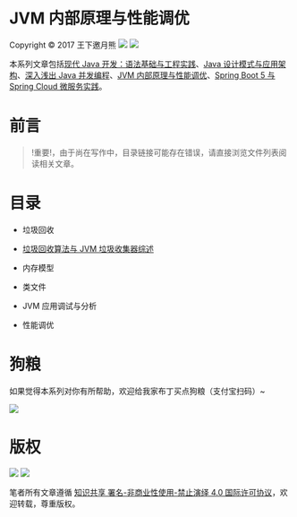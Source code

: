 
# JVM 内部原理与性能调优

Copyright © 2017 王下邀月熊
![](https://camo.githubusercontent.com/322fefce6b2264d9ff2ad35ea5dcd4622e437b04/68747470733a2f2f696d672e736869656c64732e696f2f62616467652f4c6963656e73652d434325323042592d2d4e432d2d5341253230342e302d626c75652e737667)
![](https://camo.githubusercontent.com/d4e0f63e9613ee474a7dfdc23c240b9795712c96/68747470733a2f2f696d672e736869656c64732e696f2f62616467652f5052732d77656c636f6d652d627269676874677265656e2e737667)


本系列文章包括[现代 Java 开发：语法基础与工程实践](https://parg.co/bgk)、[Java 设计模式与应用架构](https://parg.co/bgJ)、[深入浅出 Java 并发编程](https://parg.co/b7l)、[JVM 内部原理与性能调优](https://parg.co/bgL)、[Spring Boot 5 与 Spring Cloud 微服务实践](https://parg.co/b7Y)。



# 前言


> !重要!，由于尚在写作中，目录链接可能存在错误，请直接浏览文件列表阅读相关文章。
# 目录


- 垃圾回收
 
- [垃圾回收算法与 JVM 垃圾收集器综述]()


- 内存模型


- 类文件


- JVM 应用调试与分析


- 性能调优



# 狗粮
如果觉得本系列对你有所帮助，欢迎给我家布丁买点狗粮（支付宝扫码）~

![](https://github.com/wxyyxc1992/OSS/blob/master/2017/8/1/Buding.jpg?raw=true)

# 版权

![](https://parg.co/bDY) ![](https://parg.co/bDm)

笔者所有文章遵循 [知识共享 署名-非商业性使用-禁止演绎 4.0 国际许可协议](https://creativecommons.org/licenses/by-nc-nd/4.0/deed.zh)，欢迎转载，尊重版权。
